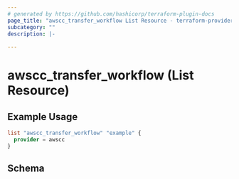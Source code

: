 ```yaml
---
# generated by https://github.com/hashicorp/terraform-plugin-docs
page_title: "awscc_transfer_workflow List Resource - terraform-provider-awscc"
subcategory: ""
description: |-
  
---
```


# awscc_transfer_workflow (List Resource)



## Example Usage

```terraform
list "awscc_transfer_workflow" "example" {
  provider = awscc
}
```

<!-- schema generated by tfplugindocs -->
## Schema
